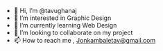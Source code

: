 - 👋 Hi, I’m @tavughanaj
- 👀 I’m interested in Graphic Design
- 🌱 I’m currently learning Web Design
- 💞️ I’m looking to collaborate on my project
- 📫 How to reach me , Jonkambaletav@gmail.com

<!---
tavughanaj/tavughanaj is a ✨ special ✨ repository because its `README.md` (this file) appears on your GitHub profile.
You can click the Preview link to take a look at your changes.
--->
